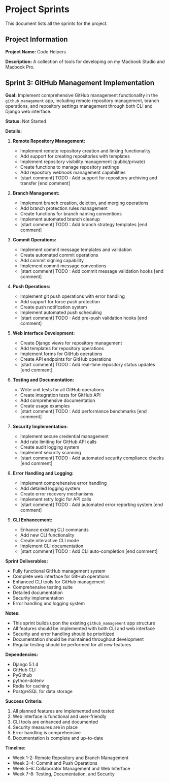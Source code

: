 # Project Sprints

This document lists all the sprints for the project.

## Project Information

**Project Name:** Code Helpers

**Description:** A collection of tools for developing on my Macbook Studio and Macbook Pro.

## Sprint 3: GitHub Management Implementation

**Goal:** Implement comprehensive GitHub management functionality in the `github_management` app, including remote repository management, branch operations, and repository settings management through both CLI and Django web interface.

**Status:** Not Started

**Details:**

1. **Remote Repository Management:**

   - Implement remote repository creation and linking functionality
   - Add support for creating repositories with templates
   - Implement repository visibility management (public/private)
   - Create functions to manage repository settings
   - Add repository webhook management capabilities
   - [start comment] TODO : Add support for repository archiving and transfer [end comment]

2. **Branch Management:**

   - Implement branch creation, deletion, and merging operations
   - Add branch protection rules management
   - Create functions for branch naming conventions
   - Implement automated branch cleanup
   - [start comment] TODO : Add branch strategy templates [end comment]

3. **Commit Operations:**

   - Implement commit message templates and validation
   - Create automated commit operations
   - Add commit signing capability
   - Implement commit message conventions
   - [start comment] TODO : Add commit message validation hooks [end comment]

4. **Push Operations:**

   - Implement git push operations with error handling
   - Add support for force push protection
   - Create push notification system
   - Implement automated push scheduling
   - [start comment] TODO : Add pre-push validation hooks [end comment]

5. **Web Interface Development:**

   - Create Django views for repository management
   - Add templates for repository operations
   - Implement forms for GitHub operations
   - Create API endpoints for GitHub operations
   - [start comment] TODO : Add real-time repository status updates [end comment]

6. **Testing and Documentation:**

   - Write unit tests for all GitHub operations
   - Create integration tests for GitHub API
   - Add comprehensive documentation
   - Create usage examples
   - [start comment] TODO : Add performance benchmarks [end comment]

7. **Security Implementation:**

   - Implement secure credential management
   - Add rate limiting for GitHub API calls
   - Create audit logging system
   - Implement security scanning
   - [start comment] TODO : Add automated security compliance checks [end comment]

8. **Error Handling and Logging:**

   - Implement comprehensive error handling
   - Add detailed logging system
   - Create error recovery mechanisms
   - Implement retry logic for API calls
   - [start comment] TODO : Add automated error reporting system [end comment]

9. **CLI Enhancement:**
   - Enhance existing CLI commands
   - Add new CLI functionality
   - Create interactive CLI mode
   - Implement CLI documentation
   - [start comment] TODO : Add CLI auto-completion [end comment]

**Sprint Deliverables:**

- Fully functional GitHub management system
- Complete web interface for GitHub operations
- Enhanced CLI tools for GitHub management
- Comprehensive testing suite
- Detailed documentation
- Security implementation
- Error handling and logging system

**Notes:**

- This sprint builds upon the existing `github_management` app structure
- All features should be implemented with both CLI and web interface
- Security and error handling should be prioritized
- Documentation should be maintained throughout development
- Regular testing should be performed for all new features

**Dependencies:**

- Django 5.1.4
- GitHub CLI
- PyGithub
- python-dotenv
- Redis for caching
- PostgreSQL for data storage

**Success Criteria:**

1. All planned features are implemented and tested
2. Web interface is functional and user-friendly
3. CLI tools are enhanced and documented
4. Security measures are in place
5. Error handling is comprehensive
6. Documentation is complete and up-to-date

**Timeline:**

- Week 1-2: Remote Repository and Branch Management
- Week 3-4: Commit and Push Operations
- Week 5-6: Collaborator Management and Web Interface
- Week 7-8: Testing, Documentation, and Security
